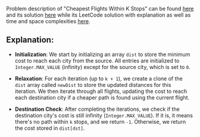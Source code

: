 Problem description of "Cheapest Flights Within K Stops" can be found [here](https://leetcode.com/problems/cheapest-flights-within-k-stops/solutions/) 
and its solution [here](https://github.com/aurimas13/Solutions-To-Problems/blob/main/LeetCode/Python%20Solutions/Cheapest%20Flights%20Within%20K%20Stops/cheapest.py) 
while its LeetCode solution with explanation as well as time and space complexities [here](https://leetcode.com/problems/cheapest-flights-within-k-stops/solutions/3052087/python-solution/).

## Explanation:

- **Initialization**: We start by initializing an array `dist` to store the minimum cost to reach each city from the source. All entries are initialized to `Integer.MAX_VALUE` (infinity) except for the source city, which is set to `0`.

- **Relaxation**: For each iteration (up to `k + 1`), we create a clone of the `dist` array called `newDist` to store the updated distances for this iteration. We then iterate through all flights, updating the cost to reach each destination city if a cheaper path is found using the current flight.

- **Destination Check**: After completing the iterations, we check if the destination city's cost is still infinity (`Integer.MAX_VALUE`). If it is, it means there's no path within `k` stops, and we return `-1`. Otherwise, we return the cost stored in `dist[dst]`.